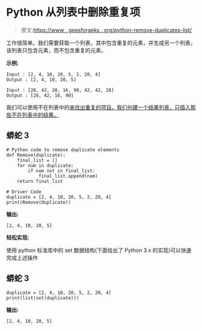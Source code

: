 # Python 从列表中删除重复项

> 原文:[https://www . geesforgeks . org/python-remove-duplicates-list/](https://www.geeksforgeeks.org/python-remove-duplicates-list/)

工作很简单。我们需要获取一个列表，其中包含重复的元素，并生成另一个列表，该列表只包含元素，而不包含重复的元素。

**示例:**

```
Input : [2, 4, 10, 20, 5, 2, 20, 4]
Output : [2, 4, 10, 20, 5]

Input : [28, 42, 28, 16, 90, 42, 42, 28]
Output : [28, 42, 16, 90]
```

我们可以使用不在列表中的[来找出重复的项目。我们创建一个结果列表，只插入那些不在列表中的结果。](https://www.geeksforgeeks.org/list-methods-in-python-set-1-in-not-in-len-min-max/)

## 蟒蛇 3

```
# Python code to remove duplicate elements
def Remove(duplicate):
    final_list = []
    for num in duplicate:
        if num not in final_list:
            final_list.append(num)
    return final_list

# Driver Code
duplicate = [2, 4, 10, 20, 5, 2, 20, 4]
print(Remove(duplicate))
```

**输出:**

```
[2, 4, 10, 20, 5]
```

**轻松实现:**

使用 python 标准库中的 set 数据结构(下面给出了 Python 3.x 的实现)可以快速完成上述操作

## 蟒蛇 3

```
duplicate = [2, 4, 10, 20, 5, 2, 20, 4]
print(list(set(duplicate)))
```

**输出:**

```
[2, 4, 10, 20, 5] 
```